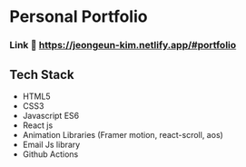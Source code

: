 # Personal Portfolio

### Link :link: https://jeongeun-kim.netlify.app/#portfolio

## Tech Stack

- HTML5
- CSS3
- Javascript ES6
- React js
- Animation Libraries (Framer motion, react-scroll, aos)
- Email Js library
- Github Actions
